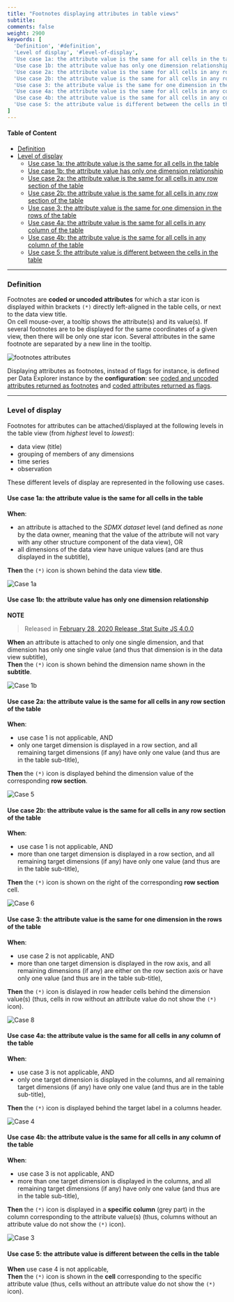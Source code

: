 ```yaml
---
title: "Footnotes displaying attributes in table views"
subtitle: 
comments: false
weight: 2900
keywords: [
  'Definition', '#definition',
  'Level of display', '#level-of-display',
  'Use case 1a: the attribute value is the same for all cells in the table', '#use-case-1a-the-attribute-value-is-the-same-for-all-cells-in-the-table',
  'Use case 1b: the attribute value has only one dimension relationship', '#use-case-1b-the-attribute-value-has-only-one-dimension-relationship',
  'Use case 2a: the attribute value is the same for all cells in any row section of the table', '#use-case-2a-the-attribute-value-is-the-same-for-all-cells-in-any-row-section-of-the-table',
  'Use case 2b: the attribute value is the same for all cells in any row section of the table', '#use-case-2b-the-attribute-value-is-the-same-for-all-cells-in-any-row-section-of-the-table',
  'Use case 3: the attribute value is the same for one dimension in the rows of the table', '#use-case-3-the-attribute-value-is-the-same-for-one-dimension-in-the-rows-of-the-table',
  'Use case 4a: the attribute value is the same for all cells in any column of the table', '#use-case-4a-the-attribute-value-is-the-same-for-all-cells-in-any-column-of-the-table',
  'Use case 4b: the attribute value is the same for all cells in any column of the table', '#use-case-4b-the-attribute-value-is-the-same-for-all-cells-in-any-column-of-the-table',
  'Use case 5: the attribute value is different between the cells in the table', '#use-case-5-the-attribute-value-is-different-between-the-cells-in-the-table',
]
---
```


#### Table of Content
- [Definition](#definition)
- [Level of display](#level-of-display)
  - [Use case 1a: the attribute value is the same for all cells in the table](#use-case-1a-the-attribute-value-is-the-same-for-all-cells-in-the-table)
  - [Use case 1b: the attribute value has only one dimension relationship](#use-case-1b-the-attribute-value-has-only-one-dimension-relationship)
  - [Use case 2a: the attribute value is the same for all cells in any row section of the table](#use-case-2a-the-attribute-value-is-the-same-for-all-cells-in-any-row-section-of-the-table)
  - [Use case 2b: the attribute value is the same for all cells in any row section of the table](#use-case-2b-the-attribute-value-is-the-same-for-all-cells-in-any-row-section-of-the-table)
  - [Use case 3: the attribute value is the same for one dimension in the rows of the table](#use-case-3-the-attribute-value-is-the-same-for-one-dimension-in-the-rows-of-the-table)
  - [Use case 4a: the attribute value is the same for all cells in any column of the table](#use-case-4a-the-attribute-value-is-the-same-for-all-cells-in-any-column-of-the-table)
  - [Use case 4b: the attribute value is the same for all cells in any column of the table](#use-case-4b-the-attribute-value-is-the-same-for-all-cells-in-any-column-of-the-table)
  - [Use case 5: the attribute value is different between the cells in the table](#use-case-5-the-attribute-value-is-different-between-the-cells-in-the-table)

---

### Definition
Footnotes are **coded or uncoded attributes** for which a star icon is displayed within brackets `(*)` directly left-aligned in the table cells, or next to the data view title.  
On cell mouse-over, a tooltip shows the attribute(s) and its value(s). If several footnotes are to be displayed for the same coordinates of a given view, then there will be only one star icon. Several attributes in the same footnote are separated by a new line in the tooltip. 

![footnotes attributes](/dotstatsuite-documentation/images/using-de-footnotes.png)

Displaying attributes as footnotes, instead of flags for instance, is defined per Data Explorer instance by the **configuration**: see [coded and uncoded attributes returned as footnotes](https://sis-cc.gitlab.io/dotstatsuite-documentation/configurations/de-configuration/#coded-and-uncoded-attributes-returned-as-footnotes) and [coded attributes returned as flags](https://sis-cc.gitlab.io/dotstatsuite-documentation/configurations/de-configuration/#coded-attributes-returned-as-flags).

---

### Level of display
Footnotes for attributes can be attached/displayed at the following levels in the table view (from *highest* level to *lowest*):
* data view (title)
* grouping of members of any dimensions
* time series
* observation

These different levels of display are represented in the following use cases.

#### Use case 1a: the attribute value is the same for all cells in the table
**When**:
* an attribute is attached to the *SDMX dataset* level (and defined as *none* by the data owner, meaning that the value of the attribute will not vary with any other structure component of the data view), OR
* all dimensions of the data view have unique values (and are thus displayed in the subtitle),  

**Then** the `(*)` icon is shown behind the data view **title**.  

![Case 1a](/dotstatsuite-documentation/images/using-de-footnotes-scenario1-with-no-relationship.PNG)

#### Use case 1b: the attribute value has only one dimension relationship
**NOTE**  
>Released in [February 28, 2020 Release .Stat Suite JS 4.0.0](https://sis-cc.gitlab.io/dotstatsuite-documentation/changelog/#february-28-2020)  

**When** an attribute is attached to only one single dimension, and that dimension has only one single value (and thus that dimension is in the data view subtitle),  
**Then** the `(*)` icon is shown behind the dimension name shown in the **subtitle**.

![Case 1b](/dotstatsuite-documentation/images/using-de-footnotes-one-dim-relationship.png)

#### Use case 2a: the attribute value is the same for all cells in any row section of the table
**When**:
* use case 1 is not applicable, AND
* only one target dimension is displayed in a row section, and  all remaining target dimensions (if any) have only one value (and thus are in the table sub-title),  

**Then** the `(*)` icon is displayed behind the dimension value of the corresponding **row section**.  

![Case 5](/dotstatsuite-documentation/images/using-de-footnotes-case5-with-2+dim-relationship.PNG)

#### Use case 2b: the attribute value is the same for all cells in any row section of the table
**When**:
* use case 1 is not applicable, AND
* more than one target dimension is displayed in a row section, and  all remaining target dimensions (if any) have only one value (and thus are in the table sub-title),  

**Then** the `(*)` icon is shown on the right of the corresponding **row section** cell.  

![Case 6](/dotstatsuite-documentation/images/using-de-footnotes-case6-with-2+dim-relationship.PNG)

#### Use case 3: the attribute value is the same for one dimension in the rows of the table
**When**:
* use case 2 is not applicable, AND
* more than one target dimension is displayed in the row axis, and all remaining dimensions (if any) are either on the row section axis or have only one value (and thus are in the table sub-title),  

**Then** the `(*)` icon is dislayed in row header cells behind the dimension value(s) (thus, cells in row without an attribute value do not show the `(*)` icon).  

![Case 8](/dotstatsuite-documentation/images/using-de-footnotes-case8-with-2+dim-relationship.PNG)

#### Use case 4a: the attribute value is the same for all cells in any column of the table
**When**:
* use case 3 is not applicable, AND
* only one target dimension is displayed in the columns, and all remaining target dimensions (if any) have only one value (and thus are in the table sub-title),  

**Then** the `(*)` icon is displayed  behind the target label in a columns header.  

![Case 4](/dotstatsuite-documentation/images/using-de-footnotes-case4-with-2+dim-relationship.PNG)

#### Use case 4b: the attribute value is the same for all cells in any column of the table
**When**:
* use case 3 is not applicable, AND
* more than one target dimension is displayed in the columns, and all remaining target dimensions (if any) have only one value (and thus are in the table sub-title),  

**Then** the `(*)` icon is displayed in a **specific column** (grey part) in the column corresponding to the attribute value(s) (thus, columns without an attribute value do not show the `(*)` icon).  

![Case 3](/dotstatsuite-documentation/images/using-de-footnotes-case3-with-1or2+dim-relationship.PNG)

#### Use case 5: the attribute value is different between the cells in the table
**When** use case 4 is not applicable,  
**Then** the `(*)` icon is shown in the **cell** corresponding to the specific attribute value (thus, cells without an attribute value do not show the `(*)` icon).

![]()
